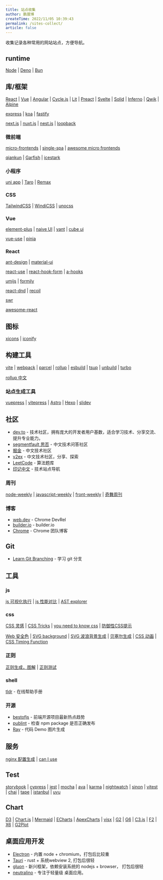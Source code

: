 ```yaml
---
title: 站点收集
author: 鹏展博
createTime: 2022/11/05 10:39:43
permalink: /sites-collect/
article: false
---
```


收集记录各种常用的网站站点，方便导航。

## runtime

[Node](https://nodejs.org/)
| [Deno](https://deno.land/)
| [Bun](https://bun.sh/docs)

## 库/框架

[React](https://zh-hans.reactjs.org/)
| [Vue](https://cn.vuejs.org/guide/introduction.html)
| [Angular](https://angular.io/)
| [Cycle.js](https://cycle.js.org/)
| [Lit](https://lit.dev/)
| [Preact](https://preactjs.com/)
| [Svelte](https://svelte.dev/docs)
| [Solid](https://www.solidjs.com/)
| [Inferno](https://infernojs.org/)
| [Qwik](https://qwik.builder.io/docs/overview/)
| [Alpine](https://alpinejs.dev/)

[express](https://expressjs.com/)
| [koa](https://koajs.com/)
| [fastify](https://www.fastify.io/)

[next.js](https://nextjs.org/)
| [nuxt.js](https://nuxtjs.org/)
| [nest.js](https://nestjs.com/)
| [loopback](https://loopback.io/)

### 微前端

[micro-frontends](https://swearer23.github.io/micro-frontends/)
| [single-spa](https://single-spa.js.org/)
| [awesome micro frontends](https://github.com/rajasegar/awesome-micro-frontends)

[qiankun](https://qiankun.umijs.org/)
| [Garfish](https://github.com/modern-js-dev/garfish)
| [icestark](https://github.com/ice-lab/icestark)

### 小程序

[uni app](https://uniapp.dcloud.io/)
| [Taro](https://taro.jd.com/)
| [Remax](https://remaxjs.org/)

### CSS

[TailwindCSS](https://tailwindcss.com/)
| [WindiCSS](https://windicss.org/)
| [unocss](https://uno.antfu.me/)

### Vue

[element-plus](https://element-plus.org/)
| [naive UI](https://www.naiveui.com/)
| [vant](https://vant-ui.github.io/vant/)
| [cube ui](https://didi.github.io/cube-ui/)

[vue-use](https://vueuse.org/)
| [pinia](https://pinia.vuejs.org/)

### React

[ant-design](https://ant.design/)
| [material-ui](https://mui.com/core/)

[react-use](http://streamich.github.io/react-use)
| [react-hook-form](https://react-hook-form.com/)
| [a-hooks](https://ahooks.js.org/)

[umijs](https://umijs.org/)
| [formily](https://formilyjs.org/)

[react-dnd](http://react-dnd.github.io/react-dnd)
| [recoil](https://recoiljs.org/)

[swr](https://swr.vercel.app/)

[awesome-react](https://github.com/enaqx/awesome-react)

## 图标

[xicons](https://www.xicons.org/#/)
| [iconify](https://icon-sets.iconify.design/)

## 构建工具

[vite](https://cn.vitejs.dev/guide/)
| [webpack](https://webpack.js.org/concepts/)
| [parcel](https://parceljs.org/)
| [rollup](https://rollupjs.org/introduction/)
| [esbuild](https://esbuild.github.io/)
| [tsup](https://tsup.egoist.dev/)
| [unbuild](https://github.com/unjs/unbuild)
| [turbo](https://turbo.build/)

[rollup 中文](https://rollup-docs-cn.netlify.app/)

### 站点生成工具

[vuepress](https://v2.vuepress.vuejs.org/)
| [vitepress](https://vitepress.vuejs.org/)
| [Astro](https://astro.build/)
| [Hexo](https://hexo.io/)
| [slidev](https://sli.dev/)

## 社区

- [dev.to](https://dev.to/) - 技术社区，拥有庞大的开发者用户基数，适合学习技术、分享交流、提升专业能力。
- [segmentfault 思否](https://segmentfault.com/) - 中文技术问答社区
- [掘金](https://juejin.cn/) - 中文技术社区
- [v2ex](https://www.v2ex.com/) - 中文技术社区，分享、探索
- [LeetCode](https://leetcode.cn/problemset/all/) - 算法题库
- [印记中文](https://docschina.org/) - 技术站点导航

### 周刊

[node-weekly](https://nodeweekly.com/issues)
| [javascript-weekly](https://javascriptweekly.com/issues)
| [front-weekly](https://frontender-ua.medium.com/)
| [奇舞周刊](https://weekly.75.team/)

### 博客

- [web.dev](https://web.dev/blog/) - Chrome DevRel
- [builder.io](https://www.builder.io/blog) - builder.io
- [Chrome](https://developer.chrome.com/blog/) - Chrome 团队博客

## Git

- [Learn Git Branching](https://learngitbranching.js.org/?locale=zh_CN) - 学习 git 分支

## 工具

### js

[js 可视化执行](https://www.jsv9000.app/)
| [js 性能对比](https://jsbench.me/)
| [AST explorer](https://www.astexplorer.net/)

### css

[CSS 灵感](https://csscoco.com/inspiration/#/)
| [CSS Tricks](https://qishaoxuan.github.io/css_tricks/)
| [you need to know css](https://lhammer.cn/You-need-to-know-css/#/)
| [防御性CSS提示](https://defensivecss.dev/tips)

[Web 安全色](https://www.bootcss.com/p/websafecolors/)
| [SVG background](https://www.svgbackgrounds.com/)
| [SVG 波浪背景生成](https://svgwave.in/)
| [贝塞尔生成](https://easings.co/)
| [CSS 动画](https://animista.net/)
| [CSS Timing Function](https://easings.net/zh-cn)

### 正则

[正则生成，图解](https://regex-vis.com/)
| [正则测试](https://regex101.com/)

### shell

[tldr](https://tldr.sh/) - 在线帮助手册

### 开源

- [bestofjs](https://bestofjs.org/) - 前端开源项目最新热点趋势
- [publint](https://publint.dev/) - 检查 npm package 是否正确发布
- [Ray](https://www.ray.so/) - 代码 Demo 图片生成

## 服务

[nginx 配置生成](https://www.digitalocean.com/community/tools/nginx?global.app.lang=zhCN)
| [can I use](https://caniuse.com/)

## Test

[storybook](https://storybook.js.org/)
| [cypress](https://cypress.io/)
| [jest](https://jestjs.io/)
| [mocha](https://mochajs.org/)
| [ava](https://github.com/avajs/ava)
| [karma](http://karma-runner.github.io/)
| [nightwatch](https://nightwatchjs.org/)
| [sinon](https://sinonjs.org/)
| [vitest](https://vitest.dev/)
| [chai](https://chaijs.github.io/)
| [tape](https://github.com/ljharb/tape)
| [istanbul](https://istanbul.js.org/)
| [uvu](https://github.com/lukeed/uvu)

## Chart

[D3](https://d3js.org/)
| [Chart.js](https://bestofjs.org/projects/chartjs)
| [Mermaid](http://mermaid.js.org/)
| [ECharts](https://echarts.apache.org/)
| [ApexCharts](https://apexcharts.com/)
| [visx](https://airbnb.io/visx)
| [G2](https://github.com/antvis/G2)
| [G6](https://g6.antv.antgroup.com/)
| [C3.js](http://c3js.org/)
| [F2](https://f2.antv.vision/zh)
| [X6](https://x6.antv.antgroup.com/en)
| [G2Plot](https://g2plot.antv.antgroup.com/)

## 桌面应用开发

- [Electron](https://electronjs.org/) - 内置 node + chromium，打包后比较重
- [Tauri](https://tauri.app/) - rust + 系统webview 2, 打包后很轻
- [gluon](https://gluonjs.org/) - 新兴框架，依赖安装系统的 nodejs + browser， 打包后很轻
- [neutralino](https://neutralino.js.org/) - 专注于轻量级 桌面应用。
